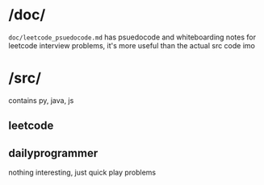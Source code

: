 # /doc/

`doc/leetcode_psuedocode.md` has psuedocode and whiteboarding notes for leetcode interview problems, it's more useful than the actual src code imo

# /src/

contains py, java, js

## leetcode

## dailyprogrammer

nothing interesting, just quick play problems